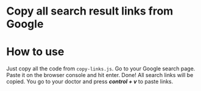 # Copy all search result links from Google 
# How to use 
Just copy all the code from `copy-links.js`. Go to your Google search page.  Paste it on the browser console and hit enter. Done!
All search links will be copied. You go to your doctor and press ***control + v*** to paste links.  

